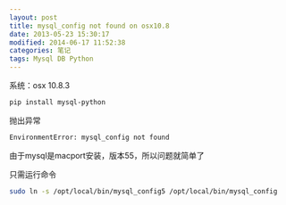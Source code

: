 ```yaml
---
layout: post
title: mysql_config not found on osx10.8
date: 2013-05-23 15:30:17
modified: 2014-06-17 11:52:38
categories: 笔记
tags: Mysql DB Python
---
```


系统：osx 10.8.3

```sh
pip install mysql-python
```

抛出异常

```sh
EnvironmentError: mysql_config not found
```

由于mysql是macport安装，版本55，所以问题就简单了

只需运行命令

```sh
sudo ln -s /opt/local/bin/mysql_config5 /opt/local/bin/mysql_config
```